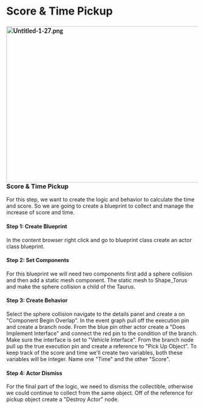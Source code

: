 # Score & Time Pickup

<h3 style="font-family: 'Lato Extended', Lato, 'Helvetica Neue', Helvetica, Arial, sans-serif;"><strong><img style="float: right;" src="https://vertexschool.instructure.com/courses/289/files/18440/preview?verifier=gCCnKh2tnmnbR28tO5KenPsPtBSgil6OJ6VFICN1" alt="Untitled-1-27.png" width="732" height="412" data-api-endpoint="https://vertexschool.instructure.com/api/v1/courses/289/files/18440" data-api-returntype="File"></strong></h3>
<h3><strong>Score &amp; Time Pickup</strong></h3>
<p>For this step, we want to create the logic and behavior to calculate the time and score. So we are going to create a blueprint to collect and manage the increase of score and time.</p>
<h4><strong>Step 1: Create Blueprint</strong></h4>
<p>In the content browser right click and go to blueprint class create an actor class blueprint.</p>
<h4><strong>Step 2: Set Components</strong></h4>
<p>For this blueprint we will need two components first add a sphere collision and then add a static mesh component. The static mesh to Shape_Torus and make the sphere collision a child of the Taurus.</p>
<h4><strong>Step 3: Create Behavior</strong></h4>
<p>Select the sphere collision navigate to the details panel and create a on "Component Begin Overlap". In the event graph pull off the execution pin and create a branch node. From the blue pin other actor create a "Does Implement Interface" and connect the red pin to the condition of the branch. Make sure the interface is set to "Vehicle Interface". From the branch node pull up the true execution pin and create a reference to "Pick Up Object". To keep track of the score and time we'll create two variables, both these variables will be integer. Name one "Time" and the other "Score".</p>
<h4><strong>Step 4: Actor Dismiss</strong></h4>
<p>For the final part of the logic, we need to dismiss the collectible, otherwise we could continue to collect from the same object. Off of the reference for pickup object create a "Destroy Actor" node.</p>
<p>&nbsp;</p>